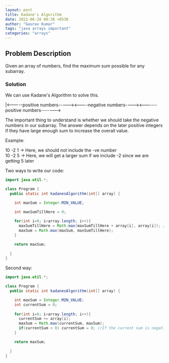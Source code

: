 ```yaml
---
layout: post
title: Kadane's Algorithm
date: 2022-06-28 00:38 +0530
author: "Gaurav Kumar"
tags: "java arrays important"
categories: "arrays"
---
```


## Problem Description

Given an array of numbers, find the maximum sum possible for any subarray.

### Solution

We can use Kadane's Algorithm to solve this.

|<-----positive numbers-----><----negative numbers----><------positive numbers------->

The important thing to understand is whether we should take the negative numbers in our subarray. The answer depends on the later positive integers if they have large enough sum to increase the overall value.

Example:  

10 -2 1 -> Here, we should not include the -ve number  
10 -2 5 -> Here, we will get a larger sum if we include -2 since we are getting 5 later  

Two ways to write our code:  

```java
import java.util.*;

class Program {
  public static int kadanesAlgorithm(int[] array) {

    int maxSum = Integer.MIN_VALUE;

    int maxSumTillHere = 0;
    
    for(int i=0; i<array.length; i++){
      maxSumTillHere = Math.max(maxSumTillHere + array[i], array[i]); //Either the sum will increase if we include the next number OR the next number has a larger value
      maxSum = Math.max(maxSum, maxSumTillHere);
    }

    return maxSum;
    
  }
}
```

Second way:

```java
import java.util.*;

class Program {
  public static int kadanesAlgorithm(int[] array) {

    int maxSum = Integer.MIN_VALUE;
    int currentSum = 0;
    
    for(int i=0; i<array.length; i++){
      currentSum += array[i];
      maxSum = Math.max(currentSum, maxSum);
      if(currentSum < 0) currentSum = 0; //If the current sum is negative, reset it to 0.
    }

    return maxSum;
    
  }
}
```
